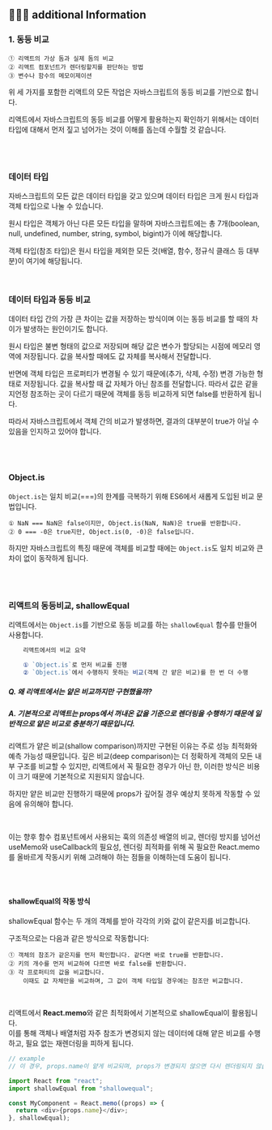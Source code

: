 ## 👩🏻‍💻 additional Information

### 1. 동등 비교

    ① 리액트의 가상 돔과 실제 돔의 비교
    ② 리액트 컴포넌트가 렌더링할지를 판단하는 방법
    ③ 변수나 함수의 메모이제이션

위 세 가지를 포함한 리액트의 모든 작업은 자바스크립트의 동등 비교를 기반으로 합니다.

리액트에서 자바스크립트의 동등 비교를 어떻게 활용하는지 확인하기 위해서는 데이터 타입에 대해서 먼저 짚고 넘어가는 것이 이해를 돕는데 수월할 것 같습니다.

<br />
<br />

### 데이터 타입

자바스크립트의 모든 값은 데이터 타입을 갖고 있으며 데이터 타입은 크게 원시 타입과 객체 타입으로 나눌 수 있습니다.

원시 타입은 객체가 아닌 다른 모든 타입을 말하며 자바스크립트에는 총 7개(boolean, null, undefined, number, string, symbol, bigint)가 이에 해당합니다.

객체 타입(참조 타입)은 원시 타입을 제외한 모든 것(배열, 함수, 정규식 클래스 등 대부분)이 여기에 해당됩니다.

<br />

### 데이터 타입과 동등 비교

데이터 타입 간의 가장 큰 차이는 값을 저장하는 방식이며 이는 동등 비교를 할 때의 차이가 발생하는 원인이기도 합니다.

원시 타입은 불변 형태의 값으로 저장되며 해당 값은 변수가 할당되는 시점에 메모리 영역에 저장됩니다. 값을 복사할 때에도 값 자체를 복사해서 전달합니다.

반면에 객체 타입은 프로퍼티가 변경될 수 있기 때문에(추가, 삭제, 수정) 변경 가능한 형태로 저장됩니다. 값을 복사할 때 값 자체가 아닌 참조를 전달합니다.
따라서 값은 같을지언정 참조하는 곳이 다르기 때문에 객체를 동등 비교하게 되면 false를 반환하게 됩니다.

따라서 자바스크립트에서 객체 간의 비교가 발생하면, 결과의 대부분이 true가 아닐 수 있음을 인지하고 있어야 합니다.

<br />
<br />

### Object.is

`Object.is`는 일치 비교(===)의 한계를 극복하기 위해 ES6에서 새롭게 도입된 비교 문법입니다.

    ① NaN === NaN은 false이지만, Object.is(NaN, NaN)은 true를 반환합니다.
    ② 0 === -0은 true지만, Object.is(0, -0)은 false입니다.

하지만 자바스크립트의 특징 때문에 객체를 비교할 때에는 `Object.is`도 일치 비교와 큰 차이 없이 동작하게 됩니다.

<br />
<br />

### 리액트의 동등비교, shallowEqual

리액트에서는 `Object.is`를 기반으로 동등 비교를 하는 `shallowEqual` 함수를 만들어 사용합니다.

```js
    리액트에서의 비교 요약

    ① `Object.is`로 먼저 비교를 진행
    ② `Object.is`에서 수행하지 못하는 비교(객체 간 얕은 비교)를 한 번 더 수행
```

##### Q. 왜 리액트에서는 얕은 비교까지만 구현했을까?

##### A. 기본적으로 리액트는 props에서 꺼내온 값을 기준으로 렌더링을 수행하기 때문에 일반적으로 얕은 비교로 충분하기 때문입니다.

리액트가 얕은 비교(shallow comparison)까지만 구현된 이유는 주로 성능 최적화와 예측 가능성 때문입니다. 깊은 비교(deep comparison)는 더 정확하게 객체의 모든 내부 구조를 비교할 수 있지만, 리액트에서 꼭 필요한 경우가 아닌 한, 이러한 방식은 비용이 크기 때문에 기본적으로 지원되지 않습니다.

하지만 얕은 비교만 진행하기 때문에 props가 깊어질 경우 예상치 못하게 작동할 수 있음에 유의해야 합니다.

<br />

이는 향후 함수 컴포넌트에서 사용되는 훅의 의존성 배열의 비교, 렌더링 방지를 넘어선 useMemo와 useCallback의 필요성, 렌더링 최적화를 위해 꼭 필요한 React.memo를 올바르게 작동시키 위해 고려해야 하는 점들을 이해하는데 도움이 됩니다.

<br />
<br />

#### shallowEqual의 작동 방식

shallowEqual 함수는 두 개의 객체를 받아 각각의 키와 값이 같은지를 비교합니다.

구조적으로는 다음과 같은 방식으로 작동합니다:

    ① 객체의 참조가 같은지를 먼저 확인합니다. 같다면 바로 true를 반환합니다.
    ② 키의 개수를 먼저 비교하여 다르면 바로 false를 반환합니다.
    ③ 각 프로퍼티의 값을 비교합니다.
        이때도 값 자체만을 비교하며, 그 값이 객체 타입일 경우에는 참조만 비교합니다.

<br />

리액트에서 **React.memo**와 같은 최적화에서 기본적으로 shallowEqual이 활용됩니다. <br />
이를 통해 객체나 배열처럼 자주 참조가 변경되지 않는 데이터에 대해 얕은 비교를 수행하고, 필요 없는 재렌더링을 피하게 됩니다.

```js
// example
// 이 경우, props.name이 얕게 비교되며, props가 변경되지 않으면 다시 렌더링되지 않습니다.

import React from "react";
import shallowEqual from "shallowequal";

const MyComponent = React.memo((props) => {
  return <div>{props.name}</div>;
}, shallowEqual);
```
